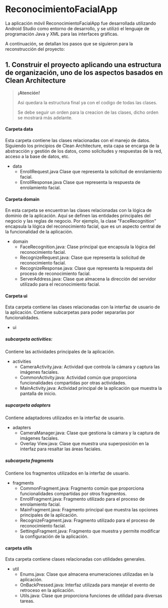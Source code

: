 # ReconocimientoFacialApp

La aplicación móvil ReconocimientoFacialApp fue desarrollada utilizando Android Studio como entorno de desarrollo,
y se utilizó el lenguaje de programación Java y XML para las interfaces gráficas.

A continuación, se detallan los pasos que se siguieron para la reconstrucción del proyecto:

## 1. Construir el proyecto aplicando una estructura de organización, uno de los aspectos basados en Clean Architecture

> **¡Atención!**
>
> Asi quedara la estructura final ya con el codigo de todas las clases.
> 
> Se debe seguir un orden para la creacion de las clases, dicho orden se mostrará más adelante.

#### Carpeta data

Esta carpeta contiene las clases relacionadas con el manejo de datos. Siguiendo los principios de Clean Architecture,
esta capa se encarga de la abstracción y gestión de los datos, como solicitudes y respuestas de la red, acceso a la base de datos, etc.

- data
  - EnrollRequest.java Clase que representa la solicitud de enrolamiento facial.
  - EnrollResponse.java Clase que representa la respuesta de enrolamiento facial.

#### Carpeta domain

En esta carpeta se encuentran las clases relacionadas con la lógica de dominio de la aplicación.
Aquí se definen las entidades principales del negocio y las reglas de negocio. Por ejemplo, 
la clase "FaceRecognition" encapsula la lógica del reconocimiento facial, que es un aspecto central de la funcionalidad de la aplicación.

- domain
  - FaceRecognition.java: Clase principal que encapsula la lógica del reconocimiento facial.
  - RecognizeRequest.java: Clase que representa la solicitud de reconocimiento facial.
  - RecognizeResponse.java: Clase que representa la respuesta del proceso de reconocimiento facial.
  - ServerAddress.java: Clase que almacena la dirección del servidor utilizado para el reconocimiento facial.

#### Carpeta ui

 Esta carpeta contiene las clases relacionadas con la interfaz de usuario de la aplicación.
 Contiene subcarpetas para poder separarlas por funcionalidades.

- ui

##### subcarpeta activities:

Contiene las actividades principales de la aplicación.

  - activities
    - CameraActivity.java: Actividad que controla la cámara y captura las imágenes faciales.
    - CommonActivity.java: Actividad común que proporciona funcionalidades compartidas por otras actividades.
    - MainActivity.java: Actividad principal de la aplicación que muestra la pantalla de inicio.

##### supcarpeta adapters

Contiene adaptadores utilizados en la interfaz de usuario.

  - adapters
    - CameraManager.java: Clase que gestiona la cámara y la captura de imágenes faciales.
    - Overlay View.java: Clase que muestra una superposición en la interfaz para resaltar las áreas faciales.

##### subcarpeta fragments

Contiene los fragmentos utilizados en la interfaz de usuario.

  - fragments
    - CommonFragment.java: Fragmento común que proporciona funcionalidades compartidas por otros fragmentos.
    - EnrollFragment.java: Fragmento utilizado para el proceso de enrolamiento facial.
    - MainFragment.java: Fragmento principal que muestra las opciones principales de la aplicación.
    - RecognizeFragment.java: Fragmento utilizado para el proceso de reconocimiento facial.
    - SettingsFragment.java: Fragmento que muestra y permite modificar la configuración de la aplicación.

#### carpeta utils

Esta carpeta contiene clases relacionadas con utilidades generales.

 - util
    - Enums.java: Clase que almacena enumeraciones utilizadas en la aplicación.
    - OnBackPressed.java: Interfaz utilizada para manejar el evento de retroceso en la aplicación.
    - Utils.java: Clase que proporciona funciones de utilidad para diversas tareas.

<!-- ## 2. Agregar los archivos y recursos necesarios para la app en la carpeta res y sus subcarpetas respectivamente.

 -->
